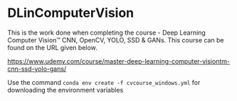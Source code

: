 # DLinComputerVision

This is the work done when completing the course - Deep Learning Computer Vision™ CNN, OpenCV, YOLO, SSD & GANs. This course can be found on the URL given below. 

https://www.udemy.com/course/master-deep-learning-computer-visiontm-cnn-ssd-yolo-gans/

Use the command ```conda env create -f cvcourse_windows.yml``` for downloading the environment variables
